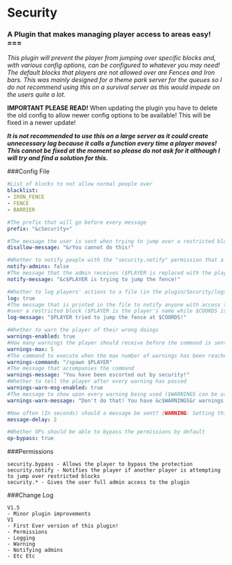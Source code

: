 # Security
### A Plugin that makes managing player access to areas easy! ===


*This plugin will prevent the player from jumping over specific blocks and, with various config options, can be configured to whatever you may need! The default blocks that players are not allowed over are Fences and Iron bars. This was mainly designed for a theme park server for the queues so I do not recommend using this on a survival server as this would impede on the users quite a lot.*

**IMPORTANT PLEASE READ!**
When updating the plugin you have to delete the old config to allow newer config options to be available! This will be fixed in a newer update!

**_It is not recommended to use this on a large server as it could create unnecessary lag because it calls a function every time a player moves! This cannot be fixed at the moment so please do not ask for it although I will try and find a solution for this._**

###Config File
```yml
#List of blocks to not allow normal people over
blacklist:
- IRON_FENCE
- FENCE
- BARRIER

#The prefix that will go before every message
prefix: "&cSecurity>"

#The message the user is sent when trying to jump over a restricted block
disallow-message: "&rYou cannot do this!"

#Whether to notify people with the "security.notify" permission that a player is jumping over a restricted block
notify-admins: false
#The message that the admin receives ($PLAYER is replaced with the player's name)
notify-message: "&c$PLAYER is trying to jump the fence!"

#Whether to log players' actions to a file (in the plugin/Security/logs folder)
log: true
#The message that is printed in the file to notify anyone with access that the player is trying to jump
#over a restricted block ($PLAYER is the player's name while $COORDS is the player's co-ordinates)
log-message: "$PLAYER tried to jump the fence at $COORDS!"

#Whether to warn the player of their wrong doings
warnings-enabled: true
#How many warnings the player should receive before the command is sent
warnings-max: 5
#The command to execute when the max number of warnings has been reached
warnings-command: "/spawn $PLAYER"
#The message that accompanies the command
warnings-message: "You have been escorted out by security!"
#Whether to tell the player after every warning has passed
warnings-warn-msg-enabled: true
#The message to show upon every warning being used ($WARNINGS can be used for the warnings left)
warnings-warn-message: "Don't do that! You have &c$WARNINGS&r warnings left!"

#How often (In seconds) should a message be sent? (WARNING: Setting this to 0 will cause major spamming!)
message-delay: 2

#Whether OPs should be able to bypass the permissions by default
op-bypass: true
```

###Permissions
```
security.bypass - Allows the player to bypass the protection
security.notify - Notifies the player if another player is attempting to jump over restricted blocks
security.* - Gives the user full admin access to the plugin
```

###Change Log
```
V1.5
- Minor plugin improvements
V1
- First Ever version of this plugin!
- Permissions
- Logging
- Warning
- Notifying admins
- Etc Etc
```
